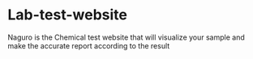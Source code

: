 # Lab-test-website
Naguro is the Chemical test website that will visualize your sample and make the accurate report according to the result
